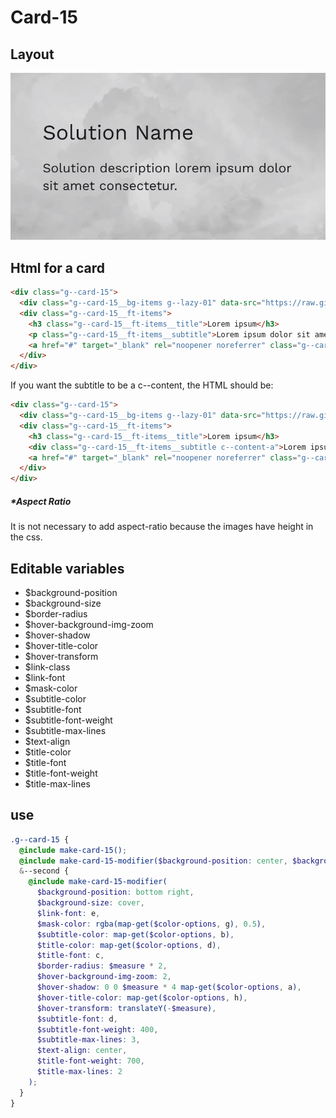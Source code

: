 # Card-15

## Layout

![alt text][card-15]

[card-15]: /src/img/global-components/card/card-15.jpg

## Html for a card

```html
<div class="g--card-15">
  <div class="g--card-15__bg-items g--lazy-01" data-src="https://raw.githubusercontent.com/team-thunderfoot/ui/main/src/img/global-components/bg-placeholder.jpg"></div>
  <div class="g--card-15__ft-items">
    <h3 class="g--card-15__ft-items__title">Lorem ipsum</h3>
    <p class="g--card-15__ft-items__subtitle">Lorem ipsum dolor sit amet.</p>
    <a href="#" target="_blank" rel="noopener noreferrer" class="g--card-15__ft-items__link">This is a link</a>
  </div>
</div>
```

If you want the subtitle to be a c--content, the HTML should be:

```html
<div class="g--card-15">
  <div class="g--card-15__bg-items g--lazy-01" data-src="https://raw.githubusercontent.com/team-thunderfoot/ui/main/src/img/global-components/bg-placeholder.jpg"></div>
  <div class="g--card-15__ft-items">
    <h3 class="g--card-15__ft-items__title">Lorem ipsum</h3>
    <div class="g--card-15__ft-items__subtitle c--content-a">Lorem ipsum dolor sit amet.</div>
    <a href="#" target="_blank" rel="noopener noreferrer" class="g--card-15__ft-items__link">This is a link</a>
  </div>
</div>
```

##### \*Aspect Ratio

It is not necessary to add aspect-ratio because the images have height in the css.

## Editable variables

- $background-position
- $background-size
- $border-radius
- $hover-background-img-zoom
- $hover-shadow
- $hover-title-color
- $hover-transform
- $link-class
- $link-font
- $mask-color
- $subtitle-color
- $subtitle-font
- $subtitle-font-weight
- $subtitle-max-lines
- $text-align
- $title-color
- $title-font
- $title-font-weight
- $title-max-lines

## use

```scss
.g--card-15 {
  @include make-card-15();
  @include make-card-15-modifier($background-position: center, $background-size: cover, $link-class: g--link-01, $link-font: d, $mask-color: rgba(map-get($color-options, b), 0.5), $title-color: map-get($color-options, a), $title-font: b);
  &--second {
    @include make-card-15-modifier(
      $background-position: bottom right,
      $background-size: cover,
      $link-font: e,
      $mask-color: rgba(map-get($color-options, g), 0.5),
      $subtitle-color: map-get($color-options, b),
      $title-color: map-get($color-options, d),
      $title-font: c,
      $border-radius: $measure * 2,
      $hover-background-img-zoom: 2,
      $hover-shadow: 0 0 $measure * 4 map-get($color-options, a),
      $hover-title-color: map-get($color-options, h),
      $hover-transform: translateY(-$measure),
      $subtitle-font: d,
      $subtitle-font-weight: 400,
      $subtitle-max-lines: 3,
      $text-align: center,
      $title-font-weight: 700,
      $title-max-lines: 2
    );
  }
}
```
